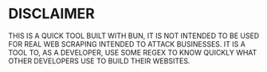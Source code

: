 # DISCLAIMER

THIS IS A QUICK TOOL BUILT WITH BUN, IT IS NOT INTENDED TO BE USED FOR REAL WEB SCRAPING INTENDED TO ATTACK BUSINESSES.
IT IS A TOOL TO, AS A DEVELOPER, USE SOME REGEX TO KNOW QUICKLY WHAT OTHER DEVELOPERS USE TO BUILD THEIR WEBSITES.
